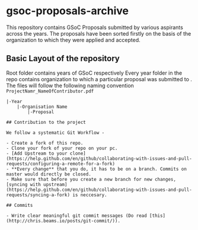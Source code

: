 # gsoc-proposals-archive
This repository contains GSoC Proposals submitted by various aspirants across the years. The proposals have been sorted firstly on the basis of the organization to which they were applied and accepted.

## Basic Layout of the repository
Root folder contains years of GSoC respectively
Every year folder in the repo contains organization to which a particular proposal was submitted to .
The files will follow the following naming convention `ProjectNamr_NameOfContributor.pdf`
```
|-Year
    |-Organisation Name
        |-Proposal

## Contribution to the project

We follow a systematic Git Workflow -

- Create a fork of this repo.
- Clone your fork of your repo on your pc.
- [Add Upstream to your clone](https://help.github.com/en/github/collaborating-with-issues-and-pull-requests/configuring-a-remote-for-a-fork)
- **Every change** that you do, it has to be on a branch. Commits on master would directly be closed.
- Make sure that before you create a new branch for new changes,[syncing with upstream](https://help.github.com/en/github/collaborating-with-issues-and-pull-requests/syncing-a-fork) is neccesary.

## Commits

- Write clear meaningful git commit messages (Do read [this](http://chris.beams.io/posts/git-commit/)).